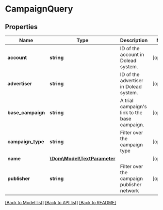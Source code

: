 # CampaignQuery

## Properties
Name | Type | Description | Notes
------------ | ------------- | ------------- | -------------
**account** | **string** | ID of the account in Dolead system. | [optional] 
**advertiser** | **string** | ID of the advertiser in Dolead system. | [optional] 
**base_campaign** | **string** | A trial campaign&#39;s link to the base campaign. | [optional] 
**campaign_type** | **string** | Filter over the campaign type | [optional] 
**name** | [**\Dcm\Model\TextParameter**](TextParameter.md) |  | [optional] 
**publisher** | **string** | Filter over the campaign publisher network | [optional] 

[[Back to Model list]](../README.md#documentation-for-models) [[Back to API list]](../README.md#documentation-for-api-endpoints) [[Back to README]](../README.md)


